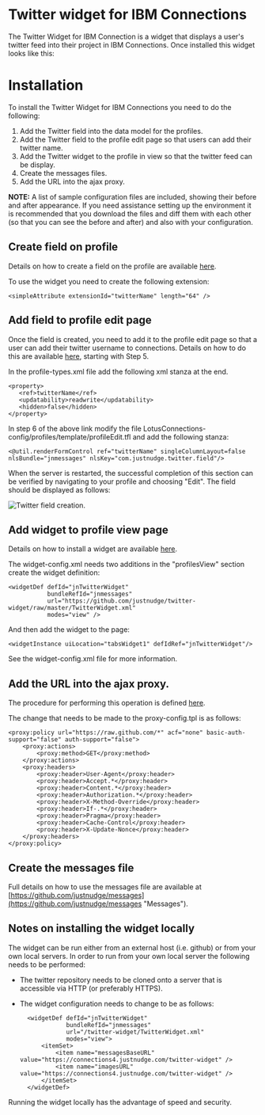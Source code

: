 Twitter widget for IBM Connections
========
The Twitter Widget for IBM Connection is a widget that displays a user's twitter feed into their project in IBM Connections.  Once installed this widget looks like this:




Installation
===
To install the Twitter Widget for IBM Connections you need to do the following:

1. Add the Twitter field into the data model for the profiles.
2. Add the Twitter field to the profile edit page so that users can add their twitter name.
3. Add the Twitter widget to the profile in view so that the twitter feed can be display.
4. Create the messages files.
5. Add the URL into the ajax proxy.

**NOTE:** A list of sample configuration files are included, showing their before and after appearance.  If you need assistance setting up the environment it is recommended that you download the files and diff them with each other (so that you can see the before and after) and also with your configuration.

Create field on profile
--------
Details on how to create a field on the profile are available [here](http://www-10.lotus.com/ldd/lcwiki.nsf/xpDocViewer.xsp?lookupName=IBM+Connections+4.0+documentation#action=openDocument&res_title=Extension_properties_in_the_data_model_ic40&content=pdcontent "Extension properties in the data model").

To use the widget you need to create the following extension:

    <simpleAttribute extensionId="twitterName" length="64" />

Add field to profile edit page
--------
Once the field is created, you need to add it to the profile edit page so that a user can add their twitter username to connections.  Details on how to do this are available [here](http://www-10.lotus.com/ldd/lcwiki.nsf/xpDocViewer.xsp?lookupName=IBM+Connections+4.0+documentation#action=openDocument&res_title=Creating_a_simple_profile_data_model_and_template_customization_ic40&content=pdcontent "Creating a simple profile data model and template customization"), starting with Step 5.

In the profile-types.xml file add the following xml stanza at the end.

    <property>
	   <ref>twitterName</ref>
	   <updatability>readwrite</updatability>
	   <hidden>false</hidden>
	</property>

In step 6 of the above link modify the file LotusConnections-config/profiles/template/profileEdit.tfl and add the following stanza:

    <@util.renderFormControl ref="twitterName" singleColumnLayout=false nlsBundle="jnmessages" nlsKey="com.justnudge.twitter.field"/>

When the server is restarted, the successful completion of this section can be verified by navigating to your profile and choosing "Edit".  The field should be displayed as follows:

![Twitter field creation.](https://raw.github.com/justnudge/twitter-widget/master/documentation/field-creation.png)

Add widget to profile view page
--------
Details on how to install a widget are available [here](http://www-10.lotus.com/ldd/lcwiki.nsf/xpDocViewer.xsp?lookupName=IBM+Connections+4.0+documentation#action=openDocument&res_title=Enabling_custom_widgets_for_Profiles_ic40&content=pdcontent "Widget Installation").

The widget-config.xml needs two additions in the "profilesView" section create the widget definition:

    <widgetDef defId="jnTwitterWidget" 
			   bundleRefId="jnmessages"
			   url="https://github.com/justnudge/twitter-widget/raw/master/TwitterWidget.xml" 
			   modes="view" />

And then add the widget to the page:

    <widgetInstance uiLocation="tabsWidget1" defIdRef="jnTwitterWidget"/>

See the widget-config.xml file for more information.

Add the URL into the ajax proxy.
--
The procedure for performing this operation is defined [here](http://www-10.lotus.com/ldd/lcwiki.nsf/xpDocViewer.xsp?lookupName=IBM+Connections+4.0+documentation#action=openDocument&res_title=Configuring_the_AJAX_proxy_ic40&content=pdcontent "Ajax Proxy").

The change that needs to be made to the proxy-config.tpl is as follows:

    <proxy:policy url="https://raw.github.com/*" acf="none" basic-auth-support="false" auth-support="false">
		<proxy:actions>
            <proxy:method>GET</proxy:method>
        </proxy:actions>
        <proxy:headers>
            <proxy:header>User-Agent</proxy:header>
            <proxy:header>Accept.*</proxy:header>
            <proxy:header>Content.*</proxy:header>
            <proxy:header>Authorization.*</proxy:header>
            <proxy:header>X-Method-Override</proxy:header>
            <proxy:header>If-.*</proxy:header>
            <proxy:header>Pragma</proxy:header>
            <proxy:header>Cache-Control</proxy:header>
            <proxy:header>X-Update-Nonce</proxy:header>
        </proxy:headers>
	</proxy:policy>


Create the messages file
--------
Full details on how to use the messages file are available at [https://github.com/justnudge/messages](https://github.com/justnudge/messages "Messages").

Notes on installing the widget locally
--------
The widget can be run either from an external host (i.e. github) or from your own local servers.  In order to run from your own local server the following needs to be performed:

- The twitter repository needs to be cloned onto a server that is accessible via HTTP (or preferably HTTPS).
- The widget configuration needs to change to be as follows:

        <widgetDef defId="jnTwitterWidget" 
	               bundleRefId="jnmessages"
	               url="/twitter-widget/TwitterWidget.xml" 
			       modes="view">
			<itemSet>
				<item name="messagesBaseURL" value="https://connections4.justnudge.com/twitter-widget" />
				<item name="imagesURL" value="https://connections4.justnudge.com/twitter-widget" />
            </itemSet>
        </widgetDef>

Running the widget locally has the advantage of speed and security.